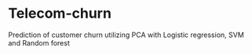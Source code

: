 # Telecom-churn
Prediction of customer churn utilizing PCA with Logistic regression, SVM and Random forest
